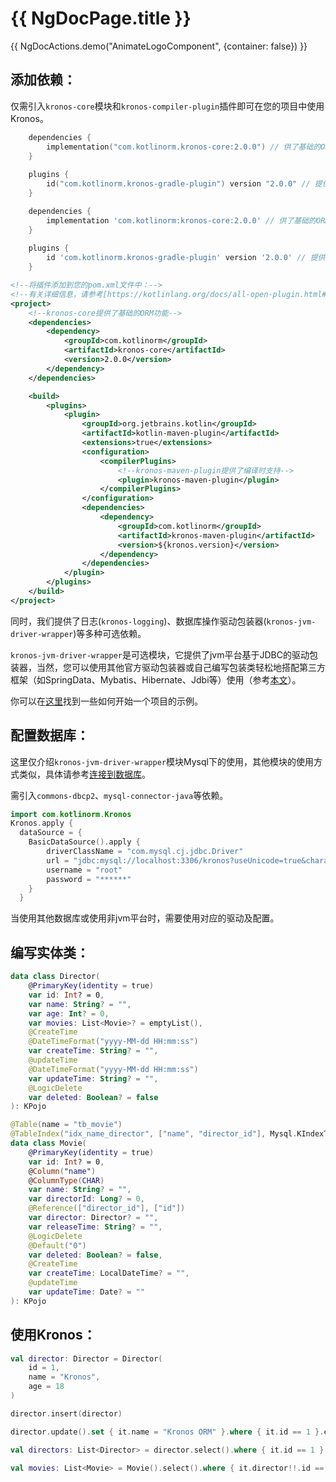 # {{ NgDocPage.title }}

{{ NgDocActions.demo("AnimateLogoComponent", {container: false}) }}


## 添加依赖：

仅需引入`kronos-core`模块和`kronos-compiler-plugin`插件即可在您的项目中使用Kronos。

```kotlin group="import" name="gradle(kts)" icon="gradlekts"
    dependencies {
        implementation("com.kotlinorm.kronos-core:2.0.0") // 供了基础的ORM功能
    }
    
    plugins {
        id("com.kotlinorm.kronos-gradle-plugin") version "2.0.0" // 提供了编译时支持
    }
```

```groovy group="import" name="gradle(groovy)" icon="gradle"
    dependencies {
        implementation 'com.kotlinorm:kronos-core:2.0.0' // 供了基础的ORM功能
    }
    
    plugins {
        id 'com.kotlinorm.kronos-gradle-plugin' version '2.0.0' // 提供了编译时支持
    }
```


```xml group="import" name="maven" icon="maven"
<!--将插件添加到您的pom.xml文件中：-->
<!--有关详细信息，请参考[https://kotlinlang.org/docs/all-open-plugin.html#maven]。-->
<project>
    <!--kronos-core提供了基础的ORM功能-->
    <dependencies>
        <dependency>
            <groupId>com.kotlinorm</groupId>
            <artifactId>kronos-core</artifactId>
            <version>2.0.0</version>
        </dependency>
    </dependencies>

    <build>
        <plugins>
            <plugin>
                <groupId>org.jetbrains.kotlin</groupId>
                <artifactId>kotlin-maven-plugin</artifactId>
                <extensions>true</extensions>
                <configuration>
                    <compilerPlugins>
                        <!--kronos-maven-plugin提供了编译时支持-->
                        <plugin>kronos-maven-plugin</plugin>
                    </compilerPlugins>
                </configuration>
                <dependencies>
                    <dependency>
                        <groupId>com.kotlinorm</groupId>
                        <artifactId>kronos-maven-plugin</artifactId>
                        <version>${kronos.version}</version>
                    </dependency>
                </dependencies>
            </plugin>
        </plugins>
    </build>
</project>
```

同时，我们提供了日志(`kronos-logging`)、数据库操作驱动包装器(`kronos-jvm-driver-wrapper`)等多种可选依赖。

`kronos-jvm-driver-wrapper`是可选模块，它提供了jvm平台基于JDBC的驱动包装器，当然，您可以使用其他官方驱动包装器或自己编写包装类轻松地搭配第三方框架（如SpringData、Mybatis、Hibernate、Jdbi等）使用（参考[本文](/documentation/zh-CN/plugin/datasource-wrapper-and-third-part-framework)）。

你可以在[这里](https://github.com/Kronos-orm?tab=repositories)找到一些如何开始一个项目的示例。

## 配置数据库：

这里仅介绍`kronos-jvm-driver-wrapper`模块Mysql下的使用，其他模块的使用方式类似，具体请参考[连接到数据库](/documentation/zh-CN/database/connect-to-db)。

需引入`commons-dbcp2`、`mysql-connector-java`等依赖。

```kotlin group="KronosConfig" name="KronosConfig.kt"
import com.kotlinorm.Kronos
Kronos.apply {
  dataSource = {
    BasicDataSource().apply {
        driverClassName = "com.mysql.cj.jdbc.Driver"
        url = "jdbc:mysql://localhost:3306/kronos?useUnicode=true&characterEncoding=utf-8&useSSL=false&serverTimezone=UTC"
        username = "root"
        password = "******"
    }
  }
```
当使用其他数据库或使用非jvm平台时，需要使用对应的驱动及配置。

## 编写实体类：

```kotlin group="KPojo" name="Director.kt"
data class Director(
    @PrimaryKey(identity = true)
    var id: Int? = 0,
    var name: String? = "",
    var age: Int? = 0,
    var movies: List<Movie>? = emptyList(),
    @CreateTime
    @DateTimeFormat("yyyy-MM-dd HH:mm:ss")
    var createTime: String? = "",
    @updateTime
    @DateTimeFormat("yyyy-MM-dd HH:mm:ss")
    var updateTime: String? = "",
    @LogicDelete
    var deleted: Boolean? = false
): KPojo
```

```kotlin group="KPojo" name="Movie.kt"
@Table(name = "tb_movie")
@TableIndex("idx_name_director", ["name", "director_id"], Mysql.KIndexType.UNIQUE, Mysql.KIndexMethod.BTREE)
data class Movie(
    @PrimaryKey(identity = true)
    var id: Int? = 0,
    @Column("name")
    @ColumnType(CHAR)
    var name: String? = "",
    var directorId: Long? = 0,
    @Reference(["director_id"], ["id"])
    var director: Director? = "",
    var releaseTime: String? = "",
    @LogicDelete
    @Default("0")
    var deleted: Boolean? = false,
    @CreateTime
    var createTime: LocalDateTime? = "",
    @updateTime
    var updateTime: Date? = ""
): KPojo
```

## 使用Kronos：

```kotlin group="Kronos" name="Kronos.kt"
val director: Director = Director(
    id = 1,
    name = "Kronos",
    age = 18
)

director.insert(director)

director.update().set { it.name = "Kronos ORM" }.where { it.id == 1 }.execute()

val directors: List<Director> = director.select().where { it.id == 1 }.queryList()

val movies: List<Movie> = Movie().select().where { it.director!!.id == director.id.value }.queryList()


